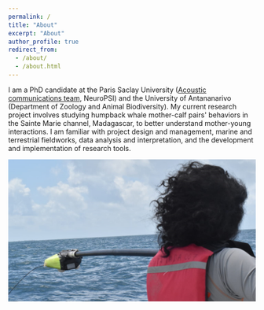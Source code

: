 ```yaml
---
permalink: /
title: "About"
excerpt: "About"
author_profile: true
redirect_from: 
  - /about/
  - /about.html
---
```


I am a PhD candidate at the Paris Saclay University ([Acoustic communications team](https://www.cb.universite-paris-saclay.fr/), NeuroPSI) and the University of Antananarivo (Department of Zoology and Animal Biodiversity). My current research project involves studying humpback whale mother-calf pairs' behaviors in the Sainte Marie channel, Madagascar, to better understand mother-young interactions. I am familiar with project design and management, marine and terrestrial fieldworks, data analysis and interpretation, and the development and implementation of research tools.

![What is this](/images/pose.png)
